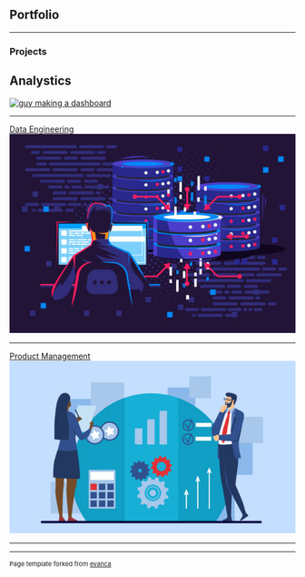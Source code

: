 ## Portfolio

---

### Projects

## Analystics

[![guy making a dashboard](https://raw.githubusercontent.com/gregorywmorris/gregorywmorris.github.io/master/images/guy-making-dashboard.jpg)](/analytics)


---
[Data Engineering](/data_engineering)
<img src="images/data-engineering-guy.jpg?raw=true"/>

---
[Product Management](/product_management)
<img src="images/product-management-people.jpg?raw=true"/>

---






---
<p style="font-size:11px">Page template forked from <a href="https://github.com/evanca/quick-portfolio">evanca</a></p>
<!-- Remove above link if you don't want to attibute -->
